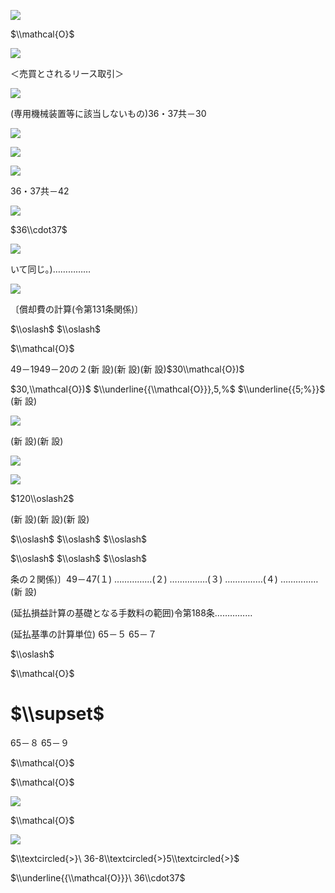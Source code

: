 ![](https://www.nta.go.jp/tmp/5aa3d48e-22b4-416a-a8ba-d0ac827e9bfa/images/99c53933174a29c23da3a7b015e0679b4179f0a7f8077d93dbb02b1549ac2f54.jpg)

$\\mathcal{O}$

![](https://www.nta.go.jp/tmp/5aa3d48e-22b4-416a-a8ba-d0ac827e9bfa/images/b1b96c24821b78392bd83ed5ecdcbfdaa1f9de80bc8cf1b6208ab66ac6236758.jpg)

＜売買とされるリース取引＞

![](https://www.nta.go.jp/tmp/5aa3d48e-22b4-416a-a8ba-d0ac827e9bfa/images/ea0ab2c5504e8cfe03100fb71f2f8b1afa2154cbbb64c06ad9eccc8f84fbcb36.jpg)

(専用機械装置等に該当しないもの)36・37共－30

![](https://www.nta.go.jp/tmp/5aa3d48e-22b4-416a-a8ba-d0ac827e9bfa/images/04fe0281448dbb1f9e77350e352a5859f909d0d79438d4cd2896000121b04b9e.jpg)

![](https://www.nta.go.jp/tmp/5aa3d48e-22b4-416a-a8ba-d0ac827e9bfa/images/631f0a197157021cd1358caabc240ab84c4ae6ff27d6f8ded9ac6c8281d81b5d.jpg)

![](https://www.nta.go.jp/tmp/5aa3d48e-22b4-416a-a8ba-d0ac827e9bfa/images/5b5c0843233d4066e8cd218847028c0fbe1811dc83ae48a48f77dd8793396b11.jpg)

36・37共－42

![](https://www.nta.go.jp/tmp/5aa3d48e-22b4-416a-a8ba-d0ac827e9bfa/images/a29a996731ec0f9e72d3484b88dc226bf2dc65a275730cf603053c23d87cd363.jpg)

$36\\cdot37$

![](https://www.nta.go.jp/tmp/5aa3d48e-22b4-416a-a8ba-d0ac827e9bfa/images/9f5fb35e8f45f3008ac4c1853b0cfeb5ab5678007a0d636a9f307fbcbf7ccddf.jpg)

いて同じ。)……………

![](https://www.nta.go.jp/tmp/5aa3d48e-22b4-416a-a8ba-d0ac827e9bfa/images/5986bb9f11c995f2959adf168ff0aa08637c37878db705d7932eebb4f4b16c90.jpg)

〔償却費の計算(令第131条関係)〕

$\\oslash$ $\\oslash$

$\\mathcal{O}$

49－1949－20の２(新 設)(新 設)(新 設)$30\\mathcal{O})$

$30,\\mathcal{O})$ $\\underline{{\\mathcal{O}}},5,%$ $\\underline{{5;%}}$ (新 設)

![](https://www.nta.go.jp/tmp/5aa3d48e-22b4-416a-a8ba-d0ac827e9bfa/images/cbe3de20ffe7a9830b9faa5243be759182043ae4c399cb4bd3c4324b2a660bf2.jpg)

(新 設)(新 設)

![](https://www.nta.go.jp/tmp/5aa3d48e-22b4-416a-a8ba-d0ac827e9bfa/images/8d31d596ecd81ce5b2e6e45beec57597b6555814f97b74331d265331a788d8b5.jpg)

![](https://www.nta.go.jp/tmp/5aa3d48e-22b4-416a-a8ba-d0ac827e9bfa/images/2b13b930df2dc9af2c37903fdd050d1116064824574b8f5e0b07e54b6ed70c38.jpg)

$120\\oslash2$

(新 設)(新 設)(新 設)

$\\oslash$ $\\oslash$ $\\oslash$

$\\oslash$ $\\oslash$ $\\oslash$

条の２関係)〕49－47(１) ……………(２) ……………(３) ……………(４) ……………(新 設)

(延払損益計算の基礎となる手数料の範囲)令第188条……………

(延払基準の計算単位) 65－５ 65－７

$\\oslash$

$\\mathcal{O}$

# $\\supset$

65－８ 65－９

$\\mathcal{O}$

$\\mathcal{O}$

![](https://www.nta.go.jp/tmp/5aa3d48e-22b4-416a-a8ba-d0ac827e9bfa/images/ef08dd585b5094b4b1c307c10cb6ee29c1257e0e77161e914d5386325c758356.jpg)

$\\mathcal{O}$

![](https://www.nta.go.jp/tmp/5aa3d48e-22b4-416a-a8ba-d0ac827e9bfa/images/7fdf805593d85733ab4bbe9789ba3ef35cf1c76854180d9697a73c46b47e58ab.jpg)

$\\textcircled{>}\ 36-8\\textcircled{>}5\\textcircled{>}$

$\\underline{{\\mathcal{O}}}\ 36\\cdot37$